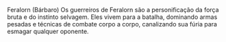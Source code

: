 Feralorn (Bárbaro)
Os guerreiros de Feralorn são a personificação da força bruta e do instinto selvagem. Eles vivem para a batalha, dominando armas pesadas e técnicas de combate corpo a corpo, canalizando sua fúria para esmagar qualquer oponente.